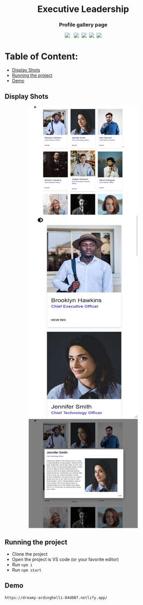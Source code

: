 
<div align="center"><h1>Executive Leadership</h1></div>
<div align="center"><h3>Profile gallery page</h3></div>




<pre><div align="center"><img style="margin-right: 5px;" src="https://img.shields.io/badge/React-17.0.2-blue"/> <img src="https://img.shields.io/badge/%20%20Uptime-99%25-orange"/> <img src="https://img.shields.io/badge/%20%20build-passing-green"/> <img src="https://img.shields.io/badge/%20%20contributers-1-informational"/> <img src="https://img.shields.io/badge/maintainability-A-yellow"/></pre>



# Table of Content:

- [Display Shots](#display-shots)
- [Running the project](#running-the-project)
- [Demo](#demo)



## Display Shots

<pre><div align="center"><img src ="s1.jpg" margin-left="10px" width="350" height="350"></br><img src ="s2.jpg"  margin-left="10px" width="350" height="650"></br><img src ="s3.jpg" width="350" height="350"></div></pre>



## Running the project
- Clone the project
- Open the project is VS code (or your favorite editor)
- Run `npm i`
- Run `npm start`




## Demo
```
https://dreamy-ardinghelli-04d007.netlify.app/
```
